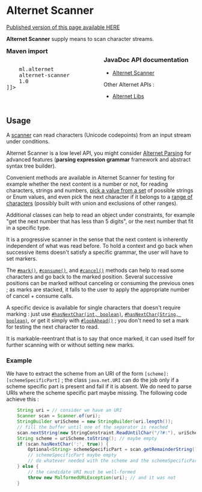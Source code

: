 # Alternet Scanner

<div class="nopub">
<a href="http://alternet.ml/alternet-libs/scanner/scanner.html">
Published version of this page available HERE</a></div>

**Alternet Scanner** supply means to scan character streams.

<div style="columns: 2">
<div>
<h3 style="margin: 0">Maven import</h3>
<pre class="prettyprint"><![CDATA[
<dependency>
    <groupId>ml.alternet</groupId>
    <artifactId>alternet-scanner</artifactId>
    <version>1.0</version>
</dependency>]]>
</pre>
</div>
<div style="break-before: column">
<h3>JavaDoc API documentation</h3>
<ul><li><a href="apidocs/index.html">Alternet Scanner</a></li></ul>
<p>Other Alternet APIs :</p>
<ul><li><a href="../apidocs/index.html">Alternet Libs</a></li></ul>
</div>
</div>

## Usage

A [scanner](apidocs/ml/alternet/scan/Scanner.html) can read characters (Unicode codepoints) from an input stream under conditions.

Alternet Scanner is a low level API, you might consider [Alternet Parsing](../parsing/parsing.html)
for advanced features (**parsing expression grammar** framework and abstract syntax tree builder).

Convenient methods are available in Alternet Scanner for testing for example whether the next content is a number or not, for reading characters, strings and numbers, [pick a value from a set](apidocs/ml/alternet/scan/EnumValues.html) of possible strings or Enum values, and even pick the next character if it belongs to a [range of characters](../tools/apidocs/ml/alternet/misc/CharRange.html) (possibly built with union and exclusions of other ranges).

Additional classes can help to read an object under constraints, for example "get the next number that has less than 5 digits", or the next number that fit in a specific type.

It is a progressive scanner in the sense that the next content is inherently independent of what was read before. To hold a context and go back when successive items doesn't satisfy a specific grammar, the user will have to set markers.

The [`#mark()`](apidocs/ml/alternet/scan/Scanner.html#mark--), [`#consume()`](apidocs/ml/alternet/scan/Scanner.html#consume--), and [`#cancel()`](apidocs/ml/alternet/scan/Scanner.html#cancel--) methods can help to read some characters and go back to the marked position.
Several successive positions can be marked without canceling or consuming the previous ones ; as marks are stacked, it falls to the user to apply the appropriate number of cancel + consume calls.

A specific device is available for single characters that doesn't require marking : just use [`#hasNextChar(int, boolean)`](apidocs/ml/alternet/scan/Scanner.html#hasNextChar-int-boolean-), [`#hasNextChar(String, boolean)`](apidocs/ml/alternet/scan/Scanner.html#hasNextChar-java.lang.String-boolean-), or get it simply with [`#lookAhead()`](apidocs/ml/alternet/scan/Scanner.html#lookAhead--) ; you don't need to set a mark for testing the next character to read.

It is markable-reentrant that is to say that once marked, it can used itself for further scanning with or without setting new marks.

### Example

We have to extract the scheme from an URI of the form `[scheme]:[schemeSpecificPart]` ; the class `java.net.URI` can do the job only if a scheme specific part is present and fail if it is absent. We do need to parse URIs where the scheme specific part maybe missing. The following code achieve this :

```java
    String uri = // consider we have an URI
    Scanner scan = Scanner.of(uri);
    StringBuilder uriScheme = new StringBuilder(uri.length());
    // fill the buffer until one of the separator is reached
    scan.nextString(new StringConstraint.ReadUntilChar("/?#:"), uriScheme);
    String scheme = uriScheme.toString(); // maybe empty
    if (scan.hasNextChar(':', true)) {
        Optional<String> schemeSpecificPart = scan.getRemainderString();
        // schemeSpecificPart maybe empty
        // do whatever needed with the scheme and the schemeSpecificPart
    } else {
        // the candidate URI must be well-formed
        throw new MalformedURLException(uri); // and it was not
    }
```
